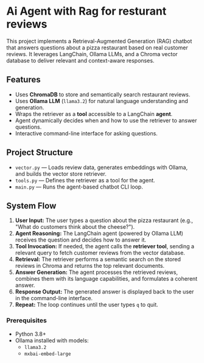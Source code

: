 # Ai Agent with Rag for resturant reviews

This project implements a Retrieval-Augmented Generation (RAG) chatbot that answers questions about a pizza restaurant based on real customer reviews. It leverages LangChain, Ollama LLMs, and a Chroma vector database to deliver relevant and context-aware responses.

## Features

- Uses **ChromaDB** to store and semantically search restaurant reviews.
- Uses **Ollama LLM** (`llama3.2`) for natural language understanding and generation.
- Wraps the retriever as a **tool** accessible to a LangChain **agent**.
- Agent dynamically decides when and how to use the retriever to answer questions.
- Interactive command-line interface for asking questions.

## Project Structure

- `vector.py` — Loads review data, generates embeddings with Ollama, and builds the vector store retriever.
- `tools.py` — Defines the retriever as a tool for the agent.
- `main.py` — Runs the agent-based chatbot CLI loop.

## System Flow

1. **User Input:** The user types a question about the pizza restaurant (e.g., "What do customers think about the cheese?").
2. **Agent Reasoning:** The LangChain agent (powered by Ollama LLM) receives the question and decides how to answer it.
3. **Tool Invocation:** If needed, the agent calls the **retriever tool**, sending a relevant query to fetch customer reviews from the vector database.
4. **Retrieval:** The retriever performs a semantic search on the stored reviews in Chroma and returns the top relevant documents.
5. **Answer Generation:** The agent processes the retrieved reviews, combines them with its language capabilities, and formulates a coherent answer.
6. **Response Output:** The generated answer is displayed back to the user in the command-line interface.
7. **Repeat:** The loop continues until the user types `q` to quit.



### Prerequisites

- Python 3.8+
- Ollama installed with models:
  - `llama3.2`
  - `mxbai-embed-large`

